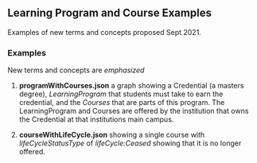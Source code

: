 ## Learning Program and Course Examples ##

Examples of new terms and concepts proposed Sept 2021.

### Examples
New terms and concepts are _emphasized_

1. __programWithCourses.json__ a graph showing a Credential (a masters degree),  _LearningProgram_ that students must take to earn the credential, and the _Courses_ that are parts of this program. The LearningProgram and Courses are offered by the institution that owns the Credential at that institutions main campus.

2. __courseWithLifeCycle.json__ showing a single course with _lifeCycleStatusType_ of _lifeCycle:Ceased_ showing that it is no longer offered.
